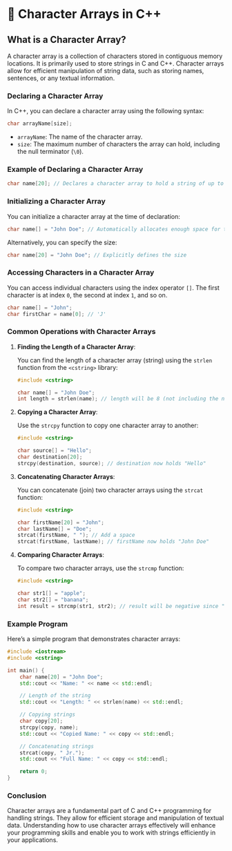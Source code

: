 # 📖 Character Arrays in C++

## What is a Character Array?

A character array is a collection of characters stored in contiguous memory locations. It is primarily used to store strings in C and C++. Character arrays allow for efficient manipulation of string data, such as storing names, sentences, or any textual information.

### Declaring a Character Array

In C++, you can declare a character array using the following syntax:

```cpp
char arrayName[size];
```

- `arrayName`: The name of the character array.
- `size`: The maximum number of characters the array can hold, including the null terminator (`\0`).

### Example of Declaring a Character Array

```cpp
char name[20]; // Declares a character array to hold a string of up to 19 characters + null terminator
```

### Initializing a Character Array

You can initialize a character array at the time of declaration:

```cpp
char name[] = "John Doe"; // Automatically allocates enough space for the string
```

Alternatively, you can specify the size:

```cpp
char name[20] = "John Doe"; // Explicitly defines the size
```

### Accessing Characters in a Character Array

You can access individual characters using the index operator `[]`. The first character is at index `0`, the second at index `1`, and so on.

```cpp
char name[] = "John";
char firstChar = name[0]; // 'J'
```

### Common Operations with Character Arrays

1. **Finding the Length of a Character Array**:

   You can find the length of a character array (string) using the `strlen` function from the `<cstring>` library:

   ```cpp
   #include <cstring>

   char name[] = "John Doe";
   int length = strlen(name); // length will be 8 (not including the null terminator)
   ```

2. **Copying a Character Array**:

   Use the `strcpy` function to copy one character array to another:

   ```cpp
   #include <cstring>

   char source[] = "Hello";
   char destination[20];
   strcpy(destination, source); // destination now holds "Hello"
   ```

3. **Concatenating Character Arrays**:

   You can concatenate (join) two character arrays using the `strcat` function:

   ```cpp
   #include <cstring>

   char firstName[20] = "John";
   char lastName[] = "Doe";
   strcat(firstName, " "); // Add a space
   strcat(firstName, lastName); // firstName now holds "John Doe"
   ```

4. **Comparing Character Arrays**:

   To compare two character arrays, use the `strcmp` function:

   ```cpp
   #include <cstring>

   char str1[] = "apple";
   char str2[] = "banana";
   int result = strcmp(str1, str2); // result will be negative since "apple" < "banana"
   ```

### Example Program

Here’s a simple program that demonstrates character arrays:

```cpp
#include <iostream>
#include <cstring>

int main() {
    char name[20] = "John Doe";
    std::cout << "Name: " << name << std::endl;

    // Length of the string
    std::cout << "Length: " << strlen(name) << std::endl;

    // Copying strings
    char copy[20];
    strcpy(copy, name);
    std::cout << "Copied Name: " << copy << std::endl;

    // Concatenating strings
    strcat(copy, " Jr.");
    std::cout << "Full Name: " << copy << std::endl;

    return 0;
}
```

### Conclusion

Character arrays are a fundamental part of C and C++ programming for handling strings. They allow for efficient storage and manipulation of textual data. Understanding how to use character arrays effectively will enhance your programming skills and enable you to work with strings efficiently in your applications.

```

```
